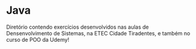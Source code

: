 # Java
Diretório contendo exercícios desenvolvidos nas aulas de Densenvolvimento de Sistemas, na ETEC Cidade Tiradentes, e também no curso de POO da Udemy!
